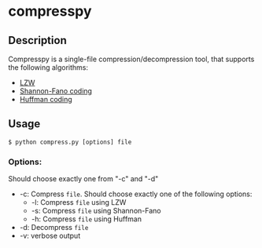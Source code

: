 # compresspy

## Description

Compresspy is a single-file compression/decompression tool, that supports the following algorithms:
* [LZW](http://en.wikipedia.org/wiki/Lempel%E2%80%93Ziv%E2%80%93Welch "LZW")
* [Shannon-Fano coding](http://en.wikipedia.org/wiki/Shannon%E2%80%93Fano_coding "Shannon-Fano coding")
* [Huffman coding](http://en.wikipedia.org/wiki/Huffman_coding "Huffman coding")

## Usage

    $ python compress.py [options] file

### Options:
Should choose exactly one from "-c" and "-d"
* -c: Compress `file`. Should choose exactly one of the following options:
    * -l: Compress `file` using LZW
    * -s: Compress `file` using Shannon-Fano
    * -h: Compress `file` using Huffman
* -d: Decompress `file` 
* -v: verbose output

